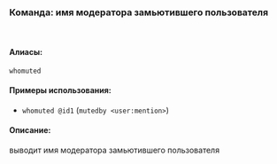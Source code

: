### **Команда: имя модератора замьютившего пользователя**
<br>

#### **Алиасы**:
`whomuted`


#### **Примеры использования**:
- `whomuted @id1` (`mutedby <user:mention>`)


#### **Описание**:
выводит имя модератора замьютившего пользователя
